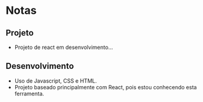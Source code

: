 # Notas

## Projeto
* Projeto de react em desenvolvimento...

## Desenvolvimento
* Uso de Javascript, CSS e HTML.
* Projeto baseado principalmente com React, pois estou conhecendo esta ferramenta.
